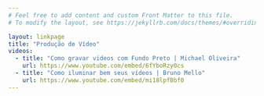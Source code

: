 ```yaml
---
# Feel free to add content and custom Front Matter to this file.
# To modify the layout, see https://jekyllrb.com/docs/themes/#overriding-theme-defaults

layout: linkpage
title: "Produção de Vídeo"
videos:
  - title: "Como gravar videos com Fundo Preto | Michael Oliveira"
    url: https://www.youtube.com/embed/6fYboRzy0cs
  - title: "Como iluminar bem seus vídeos | Bruno Mello"
    url: https://www.youtube.com/embed/mi18lpfBbf0
---
```

